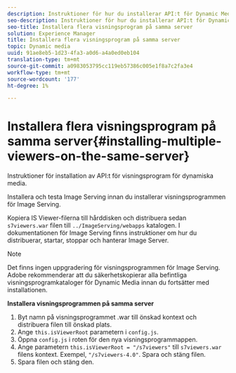 ```yaml
---
description: Instruktioner för hur du installerar API:t för Dynamic Media Viewer.
seo-description: Instruktioner för hur du installerar API:t för Dynamic Media Viewer.
seo-title: Installera flera visningsprogram på samma server
solution: Experience Manager
title: Installera flera visningsprogram på samma server
topic: Dynamic media
uuid: 91ae8eb5-1d23-4fa3-a0d6-a4a0ed0eb104
translation-type: tm+mt
source-git-commit: a0983053795cc119eb57386c005e1f8a7c2fa3e4
workflow-type: tm+mt
source-wordcount: '177'
ht-degree: 1%

---
```



# Installera flera visningsprogram på samma server{#installing-multiple-viewers-on-the-same-server}

<!-- Updated June 1, 2020 from https://wiki.corp.adobe.com/pages/viewpage.action?spaceKey=scene7qa&title=s7Viewers%2C+S7SDK%2C+S7OnDemand+Release+Notes - Contact is Sasha -->

Instruktioner för installation av API:t för visningsprogram för dynamiska media.

Installera och testa Image Serving innan du installerar visningsprogrammen för Image Serving.

Kopiera IS Viewer-filerna till hårddisken och distribuera sedan `s7viewers.war` filen till `../ImageServing/webapps` katalogen. I dokumentationen för Image Serving finns instruktioner om hur du distribuerar, startar, stoppar och hanterar Image Server.

>[!NOTE]
>
>Det finns ingen uppgradering för visningsprogrammen för Image Serving. Adobe rekommenderar att du säkerhetskopierar alla befintliga visningsprogramkataloger för Dynamic Media innan du fortsätter med installationen.

**Installera visningsprogrammen på samma server**

1. Byt namn på visningsprogrammet .war till önskad kontext och distribuera filen till önskad plats.
1. Ange `this.isViewerRoot` parametern i `config.js`.
1. Öppna `config.js` i roten för den nya visningsprogrammappen.
1. Ange parametern `this.isViewerRoot = "/s7viewers"` till `s7viewers.war` filens kontext. Exempel, `"/s7viewers-4.0"`. Spara och stäng filen.
1. Spara filen och stäng den.
